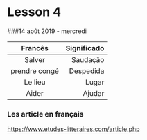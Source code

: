 # Lesson 4

###14 août 2019 - mercredi



Francês | Significado
:-------: | ------:
Salver     | Saudação
prendre congé | Despedida
Le lieu    | Lugar
Aider  | Ajudar




### Les article en français
https://www.etudes-litteraires.com/article.php


